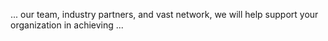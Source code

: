 ... our team, industry partners, and vast network, we will help support your organization in achieving ...